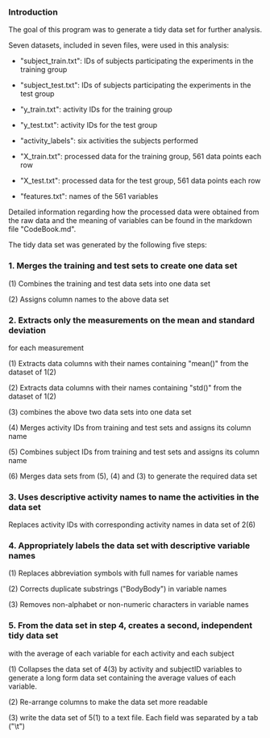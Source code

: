 ### Introduction

The goal of this program was to generate a tidy data set for further analysis.

Seven datasets, included in seven files, were used in this analysis:

- "subject_train.txt": IDs of subjects participating the experiments in the training group 

- "subject_test.txt": IDs of subjects participating the experiments in the test group 

- "y_train.txt": activity IDs for the training group

- "y_test.txt": activity IDs for the test group

- "activity_labels": six activities the subjects performed

- "X_train.txt": processed data for the training group, 561 data points each row

- "X_test.txt": processed data for the test group, 561 data points each row

- "features.txt": names of the 561 variables

Detailed information regarding how the processed data were obtained from the raw data
and the meaning of variables can be found in the markdown file "CodeBook.md".

The tidy data set was generated by the following five steps:

### 1. Merges the training and test sets to create one data set

(1) Combines the training and test data sets into one data set

(2) Assigns column names to the above data set
   
### 2. Extracts only the measurements on the mean and standard deviation 
for each measurement

(1) Extracts data columns with their names containing "mean()" from the dataset of 1(2)

(2) Extracts data columns with their names containing "std()" from the dataset of 1(2)

(3) combines the above two data sets into one data set

(4) Merges activity IDs from training and test sets and assigns its column name

(5) Combines subject IDs from training and test sets and assigns its column name

(6) Merges data sets from (5), (4) and (3) to generate the required data set  
 
### 3. Uses descriptive activity names to name the activities in the data set

Replaces activity IDs with corresponding activity names in data set of 2(6)

### 4. Appropriately labels the data set with descriptive variable names

(1) Replaces abbreviation symbols with full names for variable names

(2) Corrects duplicate substrings ("BodyBody") in variable names

(3) Removes non-alphabet or non-numeric characters in variable names

### 5. From the data set in step 4, creates a second, independent tidy data set 
with the average of each variable for each activity and each subject

(1) Collapses the data set of 4(3) by activity and subjectID variables to generate 
a long form data set containing the average values of each variable. 

(2) Re-arrange columns to make the data set more readable

(3) write the data set of 5(1) to a text file. Each field was separated by a tab ("\t")